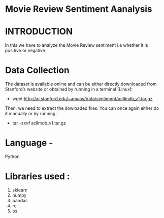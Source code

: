 # Movie Review Sentiment Aanalysis

# INTRODUCTION

In this we have to analyze the Movie Review sentiment i.e whether it is positive or negative 


# Data Collection

The dataset is available online and can be either directly downloaded from Stanford’s website or obtained by running in a terminal (Linux):

- wget http://ai.stanford.edu/~amaas/data/sentiment/aclImdb_v1.tar.gz

Then, we need to extract the dowloaded files. You can once again either do it manually or by running:

- tar -zxvf aclImdb_v1.tar.gz

# Language - 
  Python
  
# Libraries used :

1. sklearn
2. numpy
3. pandas 
4. re
5. os



